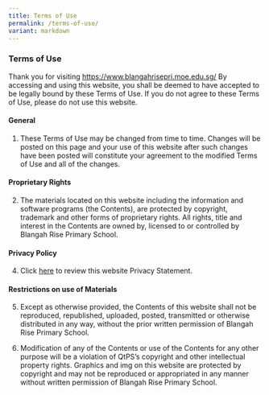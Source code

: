 ```yaml
---
title: Terms of Use
permalink: /terms-of-use/
variant: markdown
---
```

### **Terms of Use**

Thank you for visiting https://www.blangahrisepri.moe.edu.sg/ By accessing and using this website, you shall be deemed to have accepted to be legally bound by these Terms of Use. If you do not agree to these Terms of Use, please do not use this website.

#### General
1. These Terms of Use may be changed from time to time. Changes will be posted on this page and your use of this website after such changes have been posted will constitute your agreement to the modified Terms of Use and all of the changes.

#### Proprietary Rights
2. The materials located on this website including the information and software programs (the Contents), are protected by copyright, trademark and other forms of proprietary rights. All rights, title and interest in the Contents are owned by, licensed to or controlled by Blangah Rise Primary School.

#### Privacy Policy

4. Click [here](https://blangahrisepri.moe.edu.sg/privacy-statement/) to review this website Privacy Statement.

#### Restrictions on use of Materials

5. Except as otherwise provided, the Contents of this website shall not be reproduced, republished, uploaded, posted, transmitted or otherwise distributed in any way, without the prior written permission of Blangah Rise Primary School.

6. Modification of any of the Contents or use of the Contents for any other purpose will be a violation of QtPS’s copyright and other intellectual property rights. Graphics and img on this website are protected by copyright and may not be reproduced or appropriated in any manner without written permission of Blangah Rise Primary School.